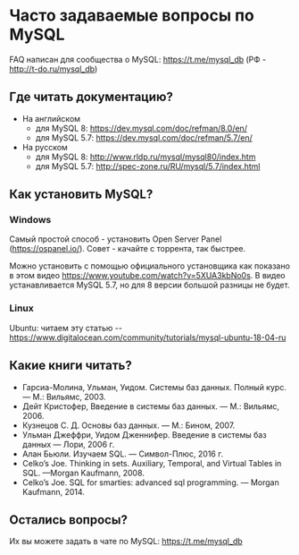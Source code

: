 # Часто задаваемые вопросы по MySQL

FAQ написан для сообщества о MySQL: https://t.me/mysql_db (РФ - http://t-do.ru/mysql_db)

## Где читать документацию?

- На английском
  - для MySQL 8: https://dev.mysql.com/doc/refman/8.0/en/
  - для MySQL 5.7: https://dev.mysql.com/doc/refman/5.7/en/
- На русском
  - для MySQL 8: http://www.rldp.ru/mysql/mysql80/index.htm
  - для MySQL 5.7: http://spec-zone.ru/RU/mysql/5.7/index.html

## Как установить MySQL?

### Windows

Самый простой способ - установить Open Server Panel (https://ospanel.io/). Совет - качайте с торрента, так быстрее. 

Можно установить с помощью официального установщика как показано в этом видео https://www.youtube.com/watch?v=5XUA3kbNo0s. В видео устанавливается MySQL 5.7, но для 8 версии большой разницы не будет.

### Linux

Ubuntu: читаем эту статью -- https://www.digitalocean.com/community/tutorials/mysql-ubuntu-18-04-ru

## Какие книги читать?

- Гарсиа-Молина, Ульман, Уидом. Системы баз данных. Полный курс.— М.: Вильямс, 2003.
- Дейт Кристофер, Введение в системы баз данных. — М.: Вильямс, 2006.
- Кузнецов С. Д. Основы баз данных. — М.: Бином, 2007.
- Ульман Джеффри, Уидом Дженнифер. Введение в системы баз данных — Лори, 2006 г.
- Алан Бьюли. Изучаем SQL. — Символ-Плюс, 2016 г.
- Celko’s Joe. Thinking in sets. Auxiliary, Temporal, and Virtual Tables in SQL. —Morgan Kaufmann, 2008.
- Celko’s Joe. SQL for smarties: advanced sql programming. — Morgan Kaufmann, 2014.

## Остались вопросы?

Их вы можете задать в чате по MySQL: https://t.me/mysql_db
